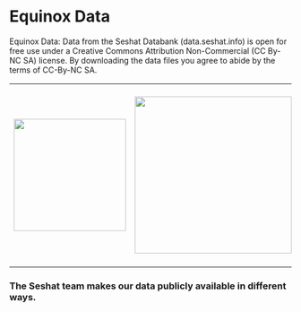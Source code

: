 # Equinox Data
Equinox Data: Data from the Seshat Databank (data.seshat.info) is open for free use under a Creative Commons Attribution Non-Commercial (CC By-NC SA) license. By downloading the data files you agree to abide by the terms of CC-By-NC SA.

<table style="width:100%;">
  <tr>
     <td>
       <img style='vertical-align:middle;' width="200px" src='http://seshatdatabank.info/wp-content/themes/seshat/img/logo.png'>
    </td>
     <td>
       <img style='vertical-align:middle;' width="280px" src='https://vis.csh.ac.at/corona-ampel/assets/CSH_Logo.png'>
    </td>
    <td>
       <img style='vertical-align:middle;' width="320px" src='https://images.ctfassets.net/vlflpncani0f/6gr8U1Z2zSxprCv1SZnO0G/ad90c77b2968749ce58aacbcc95b42e7/evolution-institute-logo.png'>
    </td>
  </tr>
</table>

### The Seshat team makes our data publicly available in different ways.
